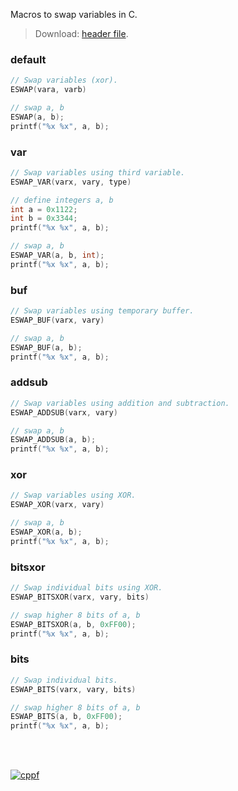 Macros to swap variables in C.
> Download: [header file](https://raw.githubusercontent.com/cppf/extra-swap/master/main.h).


### default

```c
// Swap variables (xor).
ESWAP(vara, varb)
```

```c
// swap a, b
ESWAP(a, b);
printf("%x %x", a, b);
```


### var

```c
// Swap variables using third variable.
ESWAP_VAR(varx, vary, type)
```

```c
// define integers a, b
int a = 0x1122;
int b = 0x3344;
printf("%x %x", a, b);

// swap a, b
ESWAP_VAR(a, b, int);
printf("%x %x", a, b);
```


### buf

```c
// Swap variables using temporary buffer.
ESWAP_BUF(varx, vary)
```

```c
// swap a, b
ESWAP_BUF(a, b);
printf("%x %x", a, b);
```


### addsub

```c
// Swap variables using addition and subtraction.
ESWAP_ADDSUB(varx, vary)
```

```c
// swap a, b
ESWAP_ADDSUB(a, b);
printf("%x %x", a, b);
```


### xor

```c
// Swap variables using XOR.
ESWAP_XOR(varx, vary)
```

```c
// swap a, b
ESWAP_XOR(a, b);
printf("%x %x", a, b);
```


### bitsxor

```c
// Swap individual bits using XOR.
ESWAP_BITSXOR(varx, vary, bits)
```

```c
// swap higher 8 bits of a, b
ESWAP_BITSXOR(a, b, 0xFF00);
printf("%x %x", a, b);
```


### bits

```c
// Swap individual bits.
ESWAP_BITS(varx, vary, bits)
```

```c
// swap higher 8 bits of a, b
ESWAP_BITS(a, b, 0xFF00);
printf("%x %x", a, b);
```
<br><br>


[![cppf](https://i.imgur.com/n2V4l5J.jpg)](https://cppf.github.io)
